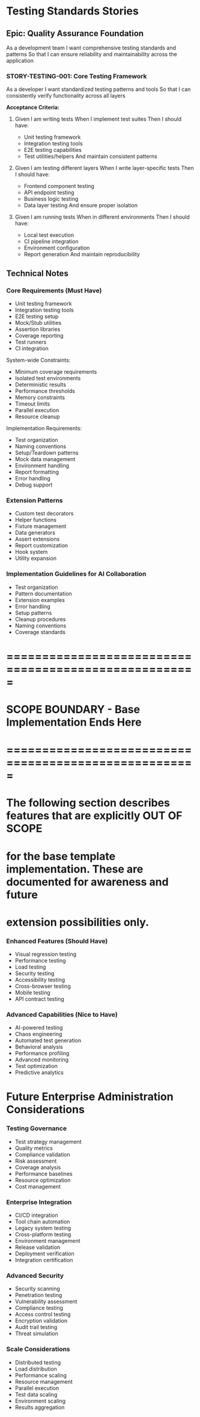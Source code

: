 # Testing Standards Stories

## Epic: Quality Assurance Foundation
As a development team
I want comprehensive testing standards and patterns
So that I can ensure reliability and maintainability across the application

### STORY-TESTING-001: Core Testing Framework
As a developer
I want standardized testing patterns and tools
So that I can consistently verify functionality across all layers

**Acceptance Criteria:**
1. Given I am writing tests
   When I implement test suites
   Then I should have:
   - Unit testing framework
   - Integration testing tools
   - E2E testing capabilities
   - Test utilities/helpers
   And maintain consistent patterns

2. Given I am testing different layers
   When I write layer-specific tests
   Then I should have:
   - Frontend component testing
   - API endpoint testing
   - Business logic testing
   - Data layer testing
   And ensure proper isolation

3. Given I am running tests
   When in different environments
   Then I should have:
   - Local test execution
   - CI pipeline integration
   - Environment configuration
   - Report generation
   And maintain reproducibility

## Technical Notes

### Core Requirements (Must Have)
- Unit testing framework
- Integration testing tools
- E2E testing setup
- Mock/Stub utilities
- Assertion libraries
- Coverage reporting
- Test runners
- CI integration

System-wide Constraints:
- Minimum coverage requirements
- Isolated test environments
- Deterministic results
- Performance thresholds
- Memory constraints
- Timeout limits
- Parallel execution
- Resource cleanup

Implementation Requirements:
- Test organization
- Naming conventions
- Setup/Teardown patterns
- Mock data management
- Environment handling
- Report formatting
- Error handling
- Debug support

### Extension Patterns
- Custom test decorators
- Helper functions
- Fixture management
- Data generators
- Assert extensions
- Report customization
- Hook system
- Utility expansion

### Implementation Guidelines for AI Collaboration
- Test organization
- Pattern documentation
- Extension examples
- Error handling
- Setup patterns
- Cleanup procedures
- Naming conventions
- Coverage standards

# =====================================================
# SCOPE BOUNDARY - Base Implementation Ends Here
# =====================================================
# The following section describes features that are explicitly OUT OF SCOPE
# for the base template implementation. These are documented for awareness and future
# extension possibilities only.

### Enhanced Features (Should Have)
- Visual regression testing
- Performance testing
- Load testing
- Security testing
- Accessibility testing
- Cross-browser testing
- Mobile testing
- API contract testing

### Advanced Capabilities (Nice to Have)
- AI-powered testing
- Chaos engineering
- Automated test generation
- Behavioral analysis
- Performance profiling
- Advanced monitoring
- Test optimization
- Predictive analytics

# Future Enterprise Administration Considerations

### Testing Governance
- Test strategy management
- Quality metrics
- Compliance validation
- Risk assessment
- Coverage analysis
- Performance baselines
- Resource optimization
- Cost management

### Enterprise Integration
- CI/CD integration
- Tool chain automation
- Legacy system testing
- Cross-platform testing
- Environment management
- Release validation
- Deployment verification
- Integration certification

### Advanced Security
- Security scanning
- Penetration testing
- Vulnerability assessment
- Compliance testing
- Access control testing
- Encryption validation
- Audit trail testing
- Threat simulation

### Scale Considerations
- Distributed testing
- Load distribution
- Performance scaling
- Resource management
- Parallel execution
- Test data scaling
- Environment scaling
- Results aggregation 